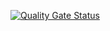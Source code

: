 [![Quality Gate Status](https://sonarcloud.io/api/project_badges/measure?project=anshikasengar_uk223&metric=alert_status)](https://sonarcloud.io/dashboard?id=anshikasengar_uk223)

